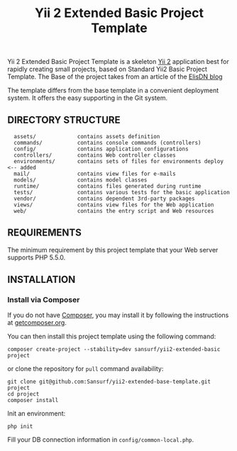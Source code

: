 <p align="center">
    <h1 align="center">Yii 2 Extended Basic Project Template</h1>
    <br>
</p>

Yii 2 Extended Basic Project Template is a skeleton [Yii 2](http://www.yiiframework.com/) application best for
rapidly creating small projects, based on Standard Yii2 Basic Project Template.
The Base of the project takes from an article of the [ElisDN blog](https://elisdn.ru/blog/60/seo-service-on-yii2-installing-of-application)

The template differs from the base template in a convenient deployment system. It offers the easy supporting in the Git system.

DIRECTORY STRUCTURE
-------------------

      assets/             contains assets definition
      commands/           contains console commands (controllers)
      config/             contains application configurations
      controllers/        contains Web controller classes
      environments/       contains sets of files for environments deploy    <-- added
      mail/               contains view files for e-mails
      models/             contains model classes
      runtime/            contains files generated during runtime
      tests/              contains various tests for the basic application
      vendor/             contains dependent 3rd-party packages
      views/              contains view files for the Web application
      web/                contains the entry script and Web resources



REQUIREMENTS
------------

The minimum requirement by this project template that your Web server supports PHP 5.5.0.


INSTALLATION
------------

### Install via Composer

If you do not have [Composer](http://getcomposer.org/), you may install it by following the instructions
at [getcomposer.org](http://getcomposer.org/doc/00-intro.md#installation-nix).

You can then install this project template using the following command:

~~~
composer create-project --stability=dev sansurf/yii2-extended-basic project
~~~

or clone the repository for `pull` command availability:

~~~
git clone git@github.com:Sansurf/yii2-extended-base-template.git project
cd project
composer install
~~~

Init an environment:

~~~
php init
~~~

Fill your DB connection information in `config/common-local.php`.
